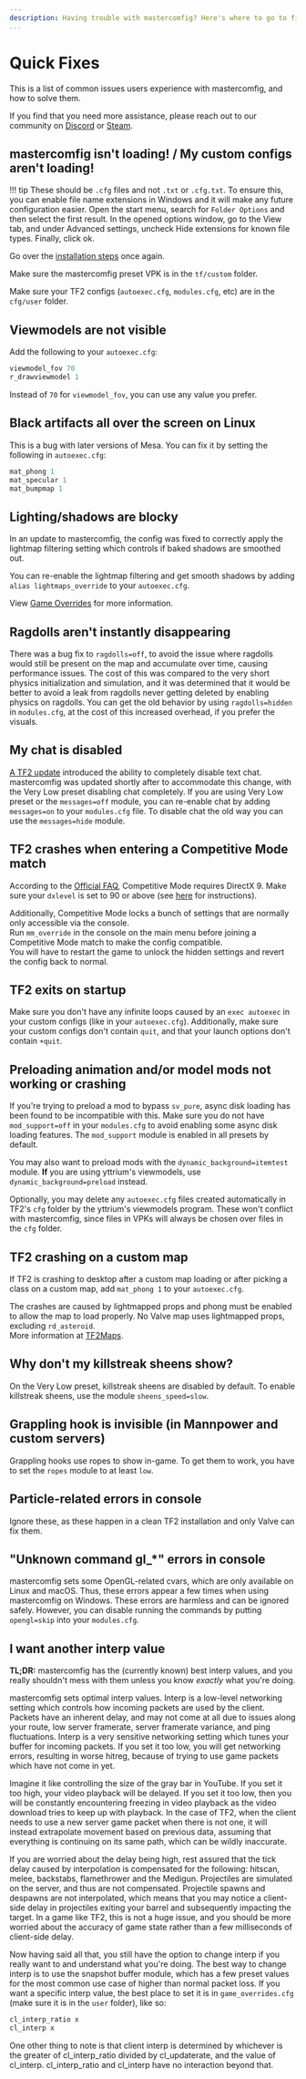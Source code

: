 ```yaml
---
description: Having trouble with mastercomfig? Here's where to go to first for solutions.
...
```


# Quick Fixes

This is a list of common issues users experience with mastercomfig, and how to solve them.

If you find that you need more assistance, please reach out to our community on
[Discord](https://discord.gg/CuPb2zV) or [Steam](https://steamcommunity.com/groups/comfig).

## mastercomfig isn't loading! / My custom configs aren't loading!

!!! tip
    These should be `.cfg` files and not `.txt` or `.cfg.txt`. To ensure this, you can enable file name extensions in Windows and it will make any future configuration easier. Open the start menu, search for `Folder Options` and then select the first result. In the opened options window, go to the View tab, and under Advanced settings, uncheck Hide extensions for known file types. Finally, click ok.

Go over the [installation steps](../setup/install.md) once again.

Make sure the mastercomfig preset VPK is in the `tf/custom` folder.

Make sure your TF2 configs (`autoexec.cfg`, `modules.cfg`, etc) are in the `cfg/user` folder.

## Viewmodels are not visible

Add the following to your `autoexec.cfg`:

```c
viewmodel_fov 70
r_drawviewmodel 1
```

Instead of `70` for `viewmodel_fov`, you can use any value you prefer.

## Black artifacts all over the screen on Linux

This is a bug with later versions of Mesa. You can fix it by setting the following in `autoexec.cfg`:

```c
mat_phong 1
mat_specular 1
mat_bumpmap 1
```

## Lighting/shadows are blocky

In an update to mastercomfig, the config was fixed to correctly apply the lightmap filtering setting which controls if baked shadows are smoothed out.

You can re-enable the lightmap filtering and get smooth shadows by adding `alias lightmaps_override` to your `autoexec.cfg`.

View [Game Overrides](../../customization/custom_configs/#game-overrides) for more information.

## Ragdolls aren't instantly disappearing

There was a bug fix to `ragdolls=off`, to avoid the issue where ragdolls would still be present on the map and accumulate over time, causing performance issues. The cost of this was compared to the very short physics initialization and simulation, and it was determined that it would be better to avoid a leak from ragdolls never getting deleted by enabling physics on ragdolls. You can get the old behavior by using `ragdolls=hidden` in `modules.cfg`, at the cost of this increased overhead, if you prefer the visuals.

## My chat is disabled

[A TF2 update](https://www.teamfortress.com/post.php?id=62459) introduced the ability to completely disable text chat. mastercomfig was updated shortly after to accommodate this change, with the Very Low preset disabling chat completely. If you are using Very Low preset or the `messages=off` module, you can re-enable chat by adding `messages=on` to your `modules.cfg` file. To disable chat the old way you can use the `messages=hide` module.

## TF2 crashes when entering a Competitive Mode match

According to the [Official FAQ](https://www.teamfortress.com/meetyourmatch/faq/), Competitive Mode requires DirectX 9. Make sure your `dxlevel` is set to 90 or above (see [here](../../customization/launch_options/#dxlevel-launch-options) for instructions).

Additionally, Competitive Mode locks a bunch of settings that are normally only accessible via the console.  
Run `mm_override` in the console on the main menu before joining a Competitive Mode match to make the config compatible.  
You will have to restart the game to unlock the hidden settings and revert the config back to normal.

## TF2 exits on startup

Make sure you don't have any infinite loops caused by an `exec autoexec` in your custom configs (like in your `autoexec.cfg`). Additionally, make sure your custom configs don't contain `quit`, and that your launch options don't contain `+quit`.

## Preloading animation and/or model mods not working or crashing

If you're trying to preload a mod to bypass `sv_pure`, async disk loading has been found to be incompatible with this. Make sure you do not have `mod_support=off` in your `modules.cfg` to avoid enabling some async disk loading features. The `mod_support` module is enabled in all presets by default.

You may also want to preload mods with the `dynamic_background=itemtest` module. **If** you are using yttrium's viewmodels, use `dynamic_background=preload` instead.

Optionally, you may delete any `autoexec.cfg` files created automatically in TF2's `cfg` folder by the yttrium's viewmodels program. These won't conflict with mastercomfig, since files in VPKs will always be chosen over files in the `cfg` folder.

## TF2 crashing on a custom map

If TF2 is crashing to desktop after a custom map loading or after picking a class on a custom map, add `mat_phong 1` to your `autoexec.cfg`.

The crashes are caused by lightmapped props and phong must be enabled to allow the map to load properly. No Valve map uses lightmapped props, excluding `rd_asteroid`.  
More information at [TF2Maps](https://tf2maps.net/threads/guide-prop-lightmaps.24682/).

## Why don't my killstreak sheens show?

On the Very Low preset, killstreak sheens are disabled by default. To enable killstreak sheens, use the module `sheens_speed=slow`.

## Grappling hook is invisible (in Mannpower and custom servers)

Grappling hooks use ropes to show in-game. To get them to work, you have to set the `ropes` module to at least `low`.

## Particle-related errors in console

Ignore these, as these happen in a clean TF2 installation and only Valve can fix them.

## "Unknown command gl_\*" errors in console

mastercomfig sets some OpenGL-related cvars, which are only available on Linux and macOS. Thus, these errors appear a few times when using mastercomfig on Windows. These errors are harmless and can be ignored safely. However, you can disable running the commands by putting `opengl=skip` into your `modules.cfg`.

## I want another interp value

**TL;DR:** mastercomfig has the (currently known) best interp values, and you really shouldn't mess with them unless you know _exactly_ what you're doing.

mastercomfig sets optimal interp values. Interp is a low-level networking setting which controls how incoming packets are used by the client. Packets have an inherent delay, and may not come at all due to issues along your route, low server framerate, server framerate variance, and ping fluctuations. Interp is a very sensitive networking setting which tunes your buffer for incoming packets. If you set it too low, you will get networking errors, resulting in worse hitreg, because of trying to use game packets which have not come in yet.

Imagine it like controlling the size of the gray bar in YouTube. If you set it too high, your video playback will be delayed. If you set it too low, then you will be constantly encountering freezing in video playback as the video download tries to keep up with playback. In the case of TF2, when the client needs to use a new server game packet when there is not one, it will instead extrapolate movement based on previous data, assuming that everything is continuing on its same path, which can be wildly inaccurate.

If you are worried about the delay being high, rest assured that the tick delay caused by interpolation is compensated for the following: hitscan, melee, backstabs, flamethrower and the Medigun. Projectiles are simulated on the server, and thus are not compensated. Projectile spawns and despawns are not interpolated, which means that you may notice a client-side delay in projectiles exiting your barrel and subsequently impacting the target. In a game like TF2, this is not a huge issue, and you should be more worried about the accuracy of game state rather than a few milliseconds of client-side delay.

Now having said all that, you still have the option to change interp if you really want to and understand what you're doing. The best way to change interp is to use the snapshot buffer module, which has a few preset values for the most common use case of higher than normal packet loss. If you want a specific interp value, the best place to set it is in `game_overrides.cfg` (make sure it is in the `user` folder), like so:

```c
cl_interp_ratio x
cl_interp x
```

One other thing to note is that client interp is determined by whichever is the greater of cl_interp_ratio divided by cl_updaterate, and the value of cl_interp. cl_interp_ratio and cl_interp have no interaction beyond that.
